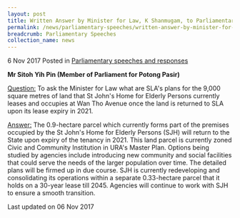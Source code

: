 ```yaml
---
layout: post
title: Written Answer by Minister for Law, K Shanmugam, to Parliamentary Question on Plans for SLA Land at Wan Tho Avenue
permalink: /news/parliamentary-speeches/written-answer-by-minister-for-law--k-shanmugam--to-parliamentar7
breadcrumb: Parliamentary Speeches
collection_name: news
---
```



6 Nov 2017 Posted in [Parliamentary speeches and responses](/news/parliamentary-speeches)

**Mr Sitoh Yih Pin (Member of Parliament for Potong Pasir)**

<u>Question:</u>
To ask the Minister for Law what are SLA's plans for the 9,000 square metres of land that St John's Home for Elderly Persons currently leases and occupies at Wan Tho Avenue once the land is returned to SLA upon its lease expiry in 2021.


<u>Answer:</u>
The 0.9-hectare parcel which currently forms part of the premises occupied by the St John's Home for Elderly Persons (SJH) will return to the State upon expiry of the tenancy in 2021. This land parcel is currently zoned Civic and Community Institution in URA's Master Plan. Options being studied by agencies include introducing new community and social facilities that could serve the needs of the larger population over time. The detailed plans will be firmed up in due course. SJH is currently redeveloping and consolidating its operations within a separate 0.33-hectare parcel that it holds on a 30-year lease till 2045. Agencies will continue to work with SJH to ensure a smooth transition.


<p class="right-side-updated">Last updated on 06 Nov 2017</p>


